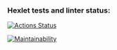 ### Hexlet tests and linter status:
[![Actions Status](https://github.com/YuWizz/frontend-project-11/actions/workflows/hexlet-check.yml/badge.svg)](https://github.com/YuWizz/frontend-project-11/actions)

[![Maintainability](https://api.codeclimate.com/v1/badges/7bbb60d85c9b91b60a6f/maintainability)](https://codeclimate.com/github/YuWizz/frontend-project-11/maintainability)